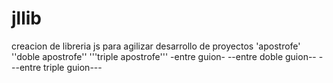 # jllib
 creacion de libreria js para agilizar desarrollo de proyectos
'apostrofe'
''doble apostrofe''
'''triple apostrofe'''
-entre guion-
--entre doble guion--
---entre triple guion---
